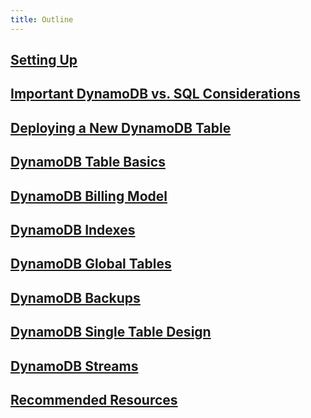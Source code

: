 ```yaml
---
title: Outline
---
```


## [Setting Up](p0-setting-up.md)
## [Important DynamoDB vs. SQL Considerations](p1-important-dynamodb-vs-sql-considerations.md)
## [Deploying a New DynamoDB Table](p2-deploying-new-dynamodb-table.md)
## [DynamoDB Table Basics](p3-table-basics.md)
## [DynamoDB Billing Model](p4-billing-model.md)
## [DynamoDB Indexes](p5-indexes.md)
## [DynamoDB Global Tables](p6-global-tables.md)
## [DynamoDB Backups](p7-backups.md)
## [DynamoDB Single Table Design](p8-single-table-design.md)
## [DynamoDB Streams](p9-dynamodb-streams.md)
## [Recommended Resources](p10-resources.md)
